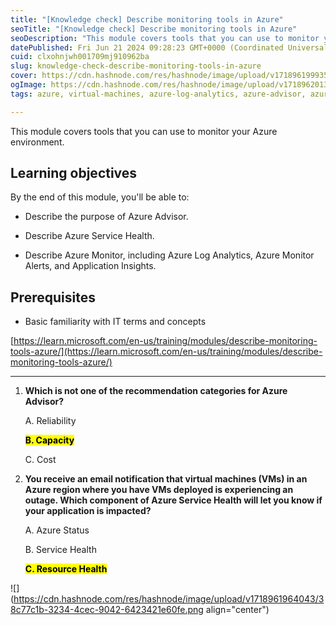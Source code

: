 ```yaml
---
title: "[Knowledge check] Describe monitoring tools in Azure"
seoTitle: "[Knowledge check] Describe monitoring tools in Azure"
seoDescription: "This module covers tools that you can use to monitor your Azure environment."
datePublished: Fri Jun 21 2024 09:28:23 GMT+0000 (Coordinated Universal Time)
cuid: clxohnjwh001709mj910962ba
slug: knowledge-check-describe-monitoring-tools-in-azure
cover: https://cdn.hashnode.com/res/hashnode/image/upload/v1718961999356/12a180bc-73b8-4be2-a769-eb1e4f7fc2b4.png
ogImage: https://cdn.hashnode.com/res/hashnode/image/upload/v1718962013380/00ae8d88-7bfa-4b3d-b9f5-ae9ef0dd9935.png
tags: azure, virtual-machines, azure-log-analytics, azure-advisor, azure-service-health

---
```


This module covers tools that you can use to monitor your Azure environment.

## **Learning objectives**

By the end of this module, you'll be able to:

* Describe the purpose of Azure Advisor.
    
* Describe Azure Service Health.
    
* Describe Azure Monitor, including Azure Log Analytics, Azure Monitor Alerts, and Application Insights.
    

## **Prerequisites**

* Basic familiarity with IT terms and concepts
    

[https://learn.microsoft.com/en-us/training/modules/describe-monitoring-tools-azure/](https://learn.microsoft.com/en-us/training/modules/describe-monitoring-tools-azure/)

---

1. **Which is not one of the recommendation categories for Azure Advisor?**
    
    A. Reliability
    
    **<mark>B. Capacity</mark>**
    
    C. Cost
    
2. **You receive an email notification that virtual machines (VMs) in an Azure region where you have VMs deployed is experiencing an outage. Which component of Azure Service Health will let you know if your application is impacted?**
    
    A. Azure Status
    
    B. Service Health
    
    **<mark>C. Resource Health</mark>**
    

![](https://cdn.hashnode.com/res/hashnode/image/upload/v1718961964043/38c77c1b-3234-4cec-9042-6423421e60fe.png align="center")